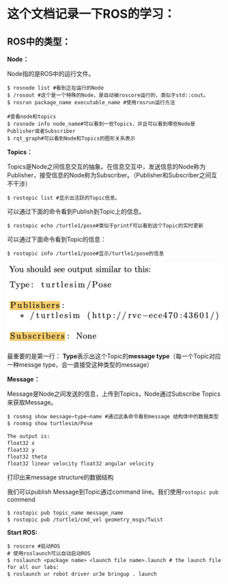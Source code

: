 # 这个文档记录一下ROS的学习：

## ROS中的类型：

**Node：**

Node指的是ROS中的运行文件。

```shell
$ rosnode list #看到正在运行的Node
$ /rosout #这个是一个特殊的Node，是自动被roscore运行的，类似于std::cout。
$ rosrun package_name executable_name #使用rosrun运行方法

#查看node和topics
$ rosnode info node_name#可以看到一些Topics，并且可以看到哪些Node是Publisher或者Subscriber
$ rqt_graph#可以看到Node和Topics的图形关系表示
```

**Topics：**

Topics是Node之间信息交互的抽象。在信息交互中，发送信息的Node称为Publisher，接受信息的Node称为Subscriber。（Publisher和Subscriber之间互不干涉）

```shell
$ rostopic list	#显示出活跃的Topic信息。
```

可以通过下面的命令看到Publish到Topic上的信息。

```shell
$ rostopic echo /turtle1/pose#类似于printf可以看到这个Topic的实时更新
```

可以通过下面命令看到Topic的信息：

```shell
$ rostopic info /turtle1/pose#显示/turtle1/pose的信息
```

![image-20230321141709132](./pictures/image-20230321141709132.png)

最重要的是第一行： **Type**表示出这个Topic的**message type**（每一个Topic对应一种messge type，会一直接受这种类型的message）

**Message：**

Message是Node之间发送的信息，上传到Topics，Node通过Subscribe Topics来获取Message。

```shell
$ rosmsg show message−type−name #通过这条命令看到message 结构体中的数据类型
$ rosmsg show turtlesim/Pose
```

```text
The output is:
float32 x
float32 y
float32 theta
float32 linear velocity float32 angular velocity
```

打印出来message structure的数据结构

我们可以publish Message到Topic通过command line。我们使用`rostopic pub` commend

```shell
$ rostopic pub topic_name message_name
$ rostopic pub /turtle1/cmd_vel geometry_msgs/Twist
```

**Start ROS:**

```shell
$ roscore #启动ROS
# 使用roslaunch可以自动启动ROS
$ roslaunch <package name> <launch file name>.launch # the launch file for all our labs:
$ roslaunch ur robot driver ur3e bringup . launch
```



























